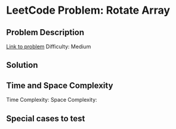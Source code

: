 # LeetCode Problem: Rotate Array

## Problem Description
[Link to problem](https://leetcode.com/problems/rotate-array/description/?envType=study-plan-v2&envId=top-interview-150)
Difficulty: Medium

## Solution


## Time and Space Complexity
Time Complexity: 
Space Complexity: 

## Special cases to test